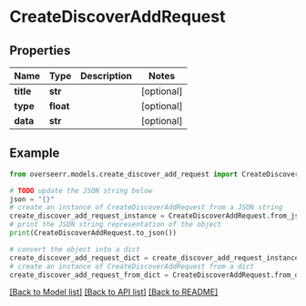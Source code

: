 # CreateDiscoverAddRequest


## Properties

Name | Type | Description | Notes
------------ | ------------- | ------------- | -------------
**title** | **str** |  | [optional] 
**type** | **float** |  | [optional] 
**data** | **str** |  | [optional] 

## Example

```python
from overseerr.models.create_discover_add_request import CreateDiscoverAddRequest

# TODO update the JSON string below
json = "{}"
# create an instance of CreateDiscoverAddRequest from a JSON string
create_discover_add_request_instance = CreateDiscoverAddRequest.from_json(json)
# print the JSON string representation of the object
print(CreateDiscoverAddRequest.to_json())

# convert the object into a dict
create_discover_add_request_dict = create_discover_add_request_instance.to_dict()
# create an instance of CreateDiscoverAddRequest from a dict
create_discover_add_request_from_dict = CreateDiscoverAddRequest.from_dict(create_discover_add_request_dict)
```
[[Back to Model list]](../README.md#documentation-for-models) [[Back to API list]](../README.md#documentation-for-api-endpoints) [[Back to README]](../README.md)


